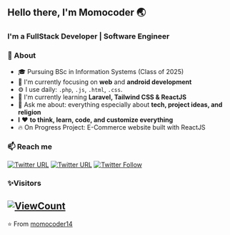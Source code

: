 ## Hello there, I'm Momocoder 🌏
### I'm a FullStack Developer | Software Engineer

### 🚀 About
- 🎓 Pursuing BSc in Information Systems (Class of 2025)  
- 👀 I'm currently focusing on **web** and **android development**
- ⚙️ I use daily: `.php`, `.js`, `.html`, `.css`.
- 🔭 I'm currently learning **Laravel, Tailwind CSS  & ReactJS**
- 💬 Ask me about: everything especially about **tech, project ideas, and religion**
- **I** ❤️ **to think, learn, code, and customize everything**
- 🔥 On Progress Project: E-Commerce website built with ReactJS 

### 📫 Reach me
[![Twitter URL](https://img.shields.io/twitter/url?label=email&logo=gmail&style=social&url=http%3A%2F%2Fmailto%3Acontact.momocoder%40codewithmo.com)](mailto:momocoder@codewithmo.com)
[![Twitter URL](https://img.shields.io/twitter/url?label=LinkedIn&logo=linkedin&style=social&url=https%3A%2F%2Fwww.linkedin.com%2Fin%2Fmomodoujammeh)](https://linkedin.com/in/momocoder)
[![Twitter Follow](https://img.shields.io/twitter/follow/_codewithmo?style=social)](https://twitter.com/intent/follow?screen_name=_codewithmo)

### ✨Visitors
[![ViewCount](https://views.whatilearened.today/views/github/momocoder14/momocoder14.svg?cache=remove)](#)
---
⭐️ From [momocoder14](https://github.com/momocoder14)
